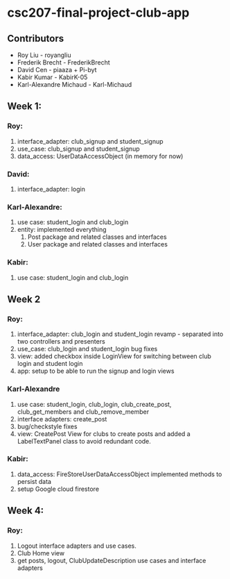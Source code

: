 # csc207-final-project-club-app

## Contributors

- Roy Liu - royangliu 
- Frederik Brecht - FrederikBrecht 
- David Cen - piaaza + Pi-byt 
- Kabir Kumar - KabirK-05 
- Karl-Alexandre Michaud - Karl-Michaud 

## Week 1: 

### Roy: 

1) interface_adapter: club_signup and student_signup
2) use_case: club_signup and student_signup
3) data_access: UserDataAccessObject (in memory for now)
   
### David: 

1) interface_adapter: login
   
### Karl-Alexandre: 
1) use case: student_login and club_login
2) entity: implemented everything
    1) Post package and related classes and interfaces
    2) User package and related classes and interfaces
  
### Kabir: 
1) use case: student_login and club_login


## Week 2

### Roy:

1) interface_adapter: club_login and student_login revamp - separated into two controllers and presenters
2) use_case: club_login and student_login bug fixes
3) view: added checkbox inside LoginView for switching between club login and student login
4) app: setup to be able to run the signup and login views

### Karl-Alexandre

1) use case: student_login, club_login, club_create_post, club_get_members and club_remove_member
2) interface adapters: create_post
3) bug/checkstyle fixes
4) view: CreatePost View for clubs to create posts and added a LabelTextPanel class to avoid redundant code.

### Kabir:
1) data_access: FireStoreUserDataAccessObject implemented methods to persist data
2) setup Google cloud firestore


## Week 4:

### Roy:

1) Logout interface adapters and use cases.
2) Club Home view
3) get posts, logout, ClubUpdateDescription use cases and interface adapters